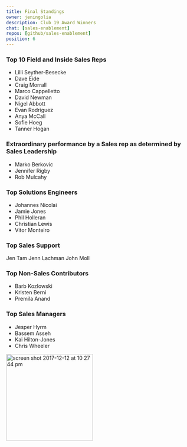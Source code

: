 ```yaml
---
title: Final Standings
owner: jeningolia
description: Club 19 Award Winners
chat: [sales-enablement]
repos: [github/sales-enablement]
position: 6
---
```


### Top 10 Field and Inside Sales Reps
* Lilli Seyther-Besecke
* Dave Eide
* Craig Morrall
* Marco Cappelletto
* David Newman
* Nigel Abbott
* Evan Rodriguez
* Anya McCall
* Sofie Hoeg
* Tanner Hogan

### Extraordinary performance by a Sales rep as determined by Sales Leadership
* Marko Berkovic
* Jennifer Rigby
* Rob Mulcahy

### Top Solutions Engineers
* Johannes Nicolai
* Jamie Jones
* Phil Holleran
* Christian Lewis
* Vitor Monteiro

### Top Sales Support
Jen Tam
Jenn Lachman
John Moll

### Top Non-Sales Contributors
* Barb Kozlowski
* Kristen Berni
* Premila Anand

### Top Sales Managers
* Jesper Hyrm
* Bassem Asseh
* Kai Hilton-Jones
* Chris Wheeler

<img width="235" alt="screen shot 2017-12-12 at 10 27 44 pm" src="https://user-images.githubusercontent.com/14840774/53467037-274d3a00-3a09-11e9-9155-0d7500676a83.png">

